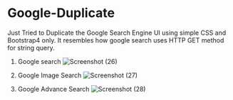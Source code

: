 # Google-Duplicate
Just Tried to Duplicate the Google Search Engine UI using simple CSS and Bootstrap4 only. It resembles how google search uses HTTP GET method for string query.

1. Google search
![Screenshot (26)](https://user-images.githubusercontent.com/42153243/122370411-ab31e400-cf7c-11eb-9415-d38634f7bc15.png)

2. Google Image Search
![Screenshot (27)](https://user-images.githubusercontent.com/42153243/122370473-b6850f80-cf7c-11eb-861d-5b8d80e0e242.png)

3. Google Advance Search
![Screenshot (28)](https://user-images.githubusercontent.com/42153243/122370543-c1d83b00-cf7c-11eb-8814-6862f91731fd.png)
